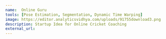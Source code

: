 ```yaml
---
name:  Online Guru
tools: [Pose Estimation, Segmentation, Dynamic Time Warping]
image: https://editor.analyticsvidhya.com/uploads/91755download3.png
description: Startup Idea for Online Cricket Coaching
external_url: 
---
```


